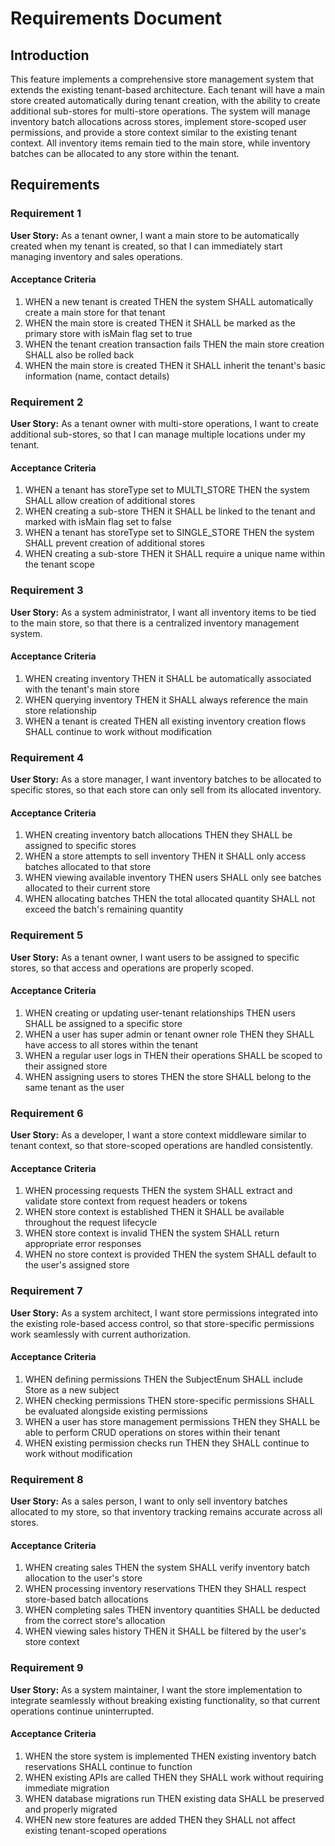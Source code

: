 # Requirements Document

## Introduction

This feature implements a comprehensive store management system that extends the existing tenant-based architecture. Each tenant will have a main store created automatically during tenant creation, with the ability to create additional sub-stores for multi-store operations. The system will manage inventory batch allocations across stores, implement store-scoped user permissions, and provide a store context similar to the existing tenant context. All inventory items remain tied to the main store, while inventory batches can be allocated to any store within the tenant.

## Requirements

### Requirement 1

**User Story:** As a tenant owner, I want a main store to be automatically created when my tenant is created, so that I can immediately start managing inventory and sales operations.

#### Acceptance Criteria

1. WHEN a new tenant is created THEN the system SHALL automatically create a main store for that tenant
2. WHEN the main store is created THEN it SHALL be marked as the primary store with isMain flag set to true
3. WHEN the tenant creation transaction fails THEN the main store creation SHALL also be rolled back
4. WHEN the main store is created THEN it SHALL inherit the tenant's basic information (name, contact details)

### Requirement 2

**User Story:** As a tenant owner with multi-store operations, I want to create additional sub-stores, so that I can manage multiple locations under my tenant.

#### Acceptance Criteria

1. WHEN a tenant has storeType set to MULTI_STORE THEN the system SHALL allow creation of additional stores
2. WHEN creating a sub-store THEN it SHALL be linked to the tenant and marked with isMain flag set to false
3. WHEN a tenant has storeType set to SINGLE_STORE THEN the system SHALL prevent creation of additional stores
4. WHEN creating a sub-store THEN it SHALL require a unique name within the tenant scope

### Requirement 3

**User Story:** As a system administrator, I want all inventory items to be tied to the main store, so that there is a centralized inventory management system.

#### Acceptance Criteria

1. WHEN creating inventory THEN it SHALL be automatically associated with the tenant's main store
2. WHEN querying inventory THEN it SHALL always reference the main store relationship
3. WHEN a tenant is created THEN all existing inventory creation flows SHALL continue to work without modification

### Requirement 4

**User Story:** As a store manager, I want inventory batches to be allocated to specific stores, so that each store can only sell from its allocated inventory.

#### Acceptance Criteria

1. WHEN creating inventory batch allocations THEN they SHALL be assigned to specific stores
2. WHEN a store attempts to sell inventory THEN it SHALL only access batches allocated to that store
3. WHEN viewing available inventory THEN users SHALL only see batches allocated to their current store
4. WHEN allocating batches THEN the total allocated quantity SHALL not exceed the batch's remaining quantity

### Requirement 5

**User Story:** As a tenant owner, I want users to be assigned to specific stores, so that access and operations are properly scoped.

#### Acceptance Criteria

1. WHEN creating or updating user-tenant relationships THEN users SHALL be assigned to a specific store
2. WHEN a user has super admin or tenant owner role THEN they SHALL have access to all stores within the tenant
3. WHEN a regular user logs in THEN their operations SHALL be scoped to their assigned store
4. WHEN assigning users to stores THEN the store SHALL belong to the same tenant as the user

### Requirement 6

**User Story:** As a developer, I want a store context middleware similar to tenant context, so that store-scoped operations are handled consistently.

#### Acceptance Criteria

1. WHEN processing requests THEN the system SHALL extract and validate store context from request headers or tokens
2. WHEN store context is established THEN it SHALL be available throughout the request lifecycle
3. WHEN store context is invalid THEN the system SHALL return appropriate error responses
4. WHEN no store context is provided THEN the system SHALL default to the user's assigned store

### Requirement 7

**User Story:** As a system architect, I want store permissions integrated into the existing role-based access control, so that store-specific permissions work seamlessly with current authorization.

#### Acceptance Criteria

1. WHEN defining permissions THEN the SubjectEnum SHALL include Store as a new subject
2. WHEN checking permissions THEN store-specific permissions SHALL be evaluated alongside existing permissions
3. WHEN a user has store management permissions THEN they SHALL be able to perform CRUD operations on stores within their tenant
4. WHEN existing permission checks run THEN they SHALL continue to work without modification

### Requirement 8

**User Story:** As a sales person, I want to only sell inventory batches allocated to my store, so that inventory tracking remains accurate across all stores.

#### Acceptance Criteria

1. WHEN creating sales THEN the system SHALL verify inventory batch allocation to the user's store
2. WHEN processing inventory reservations THEN they SHALL respect store-based batch allocations
3. WHEN completing sales THEN inventory quantities SHALL be deducted from the correct store's allocation
4. WHEN viewing sales history THEN it SHALL be filtered by the user's store context

### Requirement 9

**User Story:** As a system maintainer, I want the store implementation to integrate seamlessly without breaking existing functionality, so that current operations continue uninterrupted.

#### Acceptance Criteria

1. WHEN the store system is implemented THEN existing inventory batch reservations SHALL continue to function
2. WHEN existing APIs are called THEN they SHALL work without requiring immediate migration
3. WHEN database migrations run THEN existing data SHALL be preserved and properly migrated
4. WHEN new store features are added THEN they SHALL not affect existing tenant-scoped operations